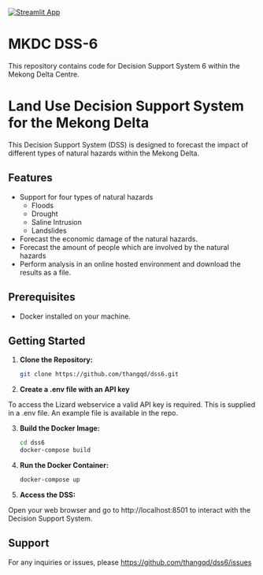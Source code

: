 [![Streamlit App](https://static.streamlit.io/badges/streamlit_badge_black_white.svg)](https://mkdc-dss6.streamlit.app/)

# MKDC DSS-6
This repository contains code for Decision Support System 6 within the Mekong Delta Centre.

# Land Use Decision Support System for the Mekong Delta

This Decision Support System (DSS) is designed to forecast the impact of different types of natural hazards within the Mekong Delta. 

## Features

- Support for four types of natural hazards
	- Floods
	- Drought
	- Saline Intrusion
	- Landslides
- Forecast the economic damage of the natural hazards.
- Forecast the amount of people which are involved by the natural hazards 
- Perform analysis in an online hosted environment and download the results as a file. 

## Prerequisites

- Docker installed on your machine.

## Getting Started

1. **Clone the Repository:**
    ```bash
    git clone https://github.com/thangqd/dss6.git
	```
	
2. **Create a .env file with an API key**

To access the Lizard webservice a valid API key is required. This is supplied in a .env file. An example file is available in the repo. 
	
3. **Build the Docker Image:**
	```bash
	cd dss6
	docker-compose build 
	```
	
4. **Run the Docker Container:**
    ```bash
    docker-compose up
	```

5. **Access the DSS:**

Open your web browser and go to http://localhost:8501 to interact with the Decision Support System.

## Support
For any inquiries or issues, please https://github.com/thangqd/dss6/issues
